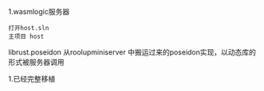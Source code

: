 1.wasmlogic服务器

    打开host.sln
    主项目 host

librust.poseidon
    从roolupminiserver 中搬运过来的poseidon实现，以动态库的形式被服务器调用

1.已经完整移植